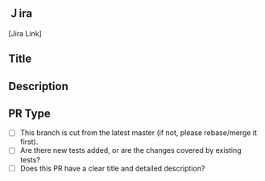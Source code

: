 
## Ｊira
[Jira Link]

## Title

## Description

## PR Type
* [ ] This branch is cut from the latest master (if not, please rebase/merge it first).
* [ ] Are there new tests added, or are the changes covered by existing tests?
* [ ] Does this PR have a clear title and detailed description?